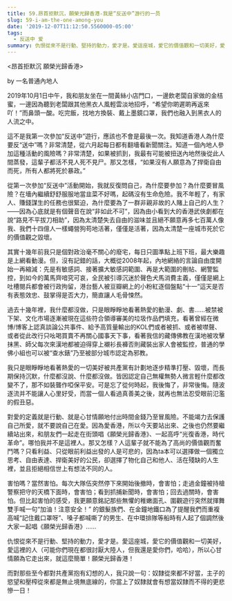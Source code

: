 ```yaml
---
title: 59.昂首拒默沉，願榮光歸香港-我是“反送中”游行的一员
slug: 59-i-am-the-one-among-you
date: '2019-12-07T11:12:50.5560000-05:00'
tags:
  - 反送中 爱
summary: 仇恨從來不是行動、堅持的動力，愛才是。愛這座城，愛它的價值觀和一切美好，愛這裡的人
---
```

<昂首拒默沉 願榮光歸香港>



by 一名普通內地人



2019年10月1日中午，我和朋友坐在一間黃絲小店門口，一邊飲老闆自家做的金桔蜜，一邊因為聽到老闆跟其他黑衣人風輕雲淡地招呼，“希望你啲遲啲再返來吖！”而鼻頭一酸。吃完飯，找地方換裝、戴上墨鏡口罩，我們也融入到黑衣人的人流之中。



這不是我第一次參加“反送中”遊行，應該也不會是最後一次。我知道香港人為什麼要反“送中”嗎？非常清楚，從六月起每日都有翻墻看新聞關注。知道一個內地人參加這種活動的風險嗎？非常清楚，如果被抓到，我最有可能被扭送內地然後從此人間蒸發，這輩子都活不見人死不見尸。那又怎樣，“如果沒有人願意為了捍衛自由而死，所有人都將死於暴政。”



從第一次參加“反送中”活動開始，我就反復問自己，為什麼要參加？為什麼要冒風險？在墻內繼續舒舒服服地當韭菜不好嗎，起碼沒有生命危險。我不年輕了，有家人、賺錢謀生的任務也很緊迫，為什麼要為了一群非親非故的人賭上自己的人生？——因為心底就是有個聲音在說“非如此不可”，因為由小看到大的香港武俠劇都在說“路見不平拔刀相助”，因為太清楚失去自由的滋味並且絕不願意再多七百萬人像我、我們十四億人一樣蠅營狗苟地活著，僅僅是活著，因為太清楚一座城市死於它的價值觀之毀壞。



其實十幾年前我只是個對政治毫不關心的廢宅，每日只圖準點上班下班，最大樂趣是上網看動漫。但，沒有記錯的話，大概從2008年起，內地網絡的言論自由度開始一再縮減：先是有敏感詞、接著擴大敏感詞範圍、再是大範圍的刪帖、網警監控，到如今的萬馬齊喑究可哀，全民被引導沉迷於聲色犬馬消費主義，僅僅是網上吐槽閱兵都會被行政拘留，港台藝人被豆瓣網上的小粉紅逐個盤點“十一”這天是否有表態效忠、鼓掌得是否大力，簡直讓人毛骨悚然。



過去十幾年裡，我什麼都沒做，只是眼睜睜地看著熱愛的動漫、劇、書……被禁被下架、文化市場逐漸被現在這些符合領導審美的垃圾作品們填充，看著曾經在微博/博客上認真談論公共事件、給予高質量輸出的KOL們或者被抓、或者被噤聲、或者從此改行只吆喝買賣不再關心國事天下事，看著我信的藏傳佛教在漢地被攻擊抹黑、師父每次來漢地都被迫得穿上襯衫長褲否則藏裝出家人會被監控，普通的學佛小組也可以被“查水錶”乃至被部分城市認定為邪教。



我只是眼睜睜地看著熱愛的一切美好被共產黨有計劃地逐步精準打壓、毀壞，而長期保持沉默，什麼都沒說、什麼都沒做。皆因認定自己無權無勢人微言輕什麼都改變不了，那不如裝聾作啞保平安。可是忘了從何時起，我後悔了，非常後悔。隨波逐流并不能讓人心里好受，而當一個人看過真善美之後，就再也無法忍受眼前氾濫的假丑惡。



對愛的定義就是行動、就是心甘情願地付出時間金錢乃至冒風險。不能竭力去保護自己所愛，就不要說自己在愛。因為愛香港，所以今天要站出來、之後也仍然要繼續站出來，和朋友們一起走在街頭唱《願榮光歸香港》、一起高呼“光復香港，時代革命”。哪怕我并不是這裡人。那又怎樣？人這輩子就不能為了高尚的價值觀而奮鬥嗎？只看利益、只從眼前利益出發的人是可悲的，因為ta本可以選擇做一個獨立思考、自由表達、捍衛美好的公民，卻選擇了物化自己和他人、活在殘缺的人生裡，並且拒絕相信世上有想法不同的人。



害怕嗎？當然害怕。每次大隊伍突然停下來開始後撤時，會害怕；走過金鐘被持槍警察把守的天橋下面時，會害怕；看到抓捕新聞時，會害怕；回去過關時，會害怕。但比起害怕的感受，我更願意銘記那些無懼的稚嫩面孔、圍觀遊行突然就揮舞雙手喊一句“加油！注意安全！” 的銀髮族們、在金鐘地鐵口為了提醒我們而重複高喊“記住戴口罩呀”、嗓子都喊嘶了的男生、在中環排隊等船時有人起了個調然後大家一起唱《願榮光歸香港》……



仇恨從來不是行動、堅持的動力，愛才是。愛這座城，愛它的價值觀和一切美好，愛這裡的人（可能你們現在都很討厭大陸人，但我還是愛你們，哈哈），所以心甘情願為它走出來，就這麼簡單！願榮光歸香港！



而對那些至今都對共產黨抱有幻想的人，我只說一句：奴隸從來都不好當，主子的慾望和壓榨從來都是無止境無底線的，你當上了奴隸就會有想當奴隸而不得的更悲慘一日！
